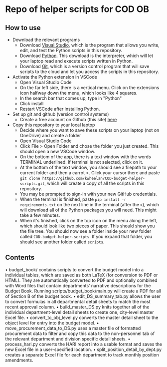# Repo of helper scripts for COD OB

## How to use

 - Download the relevant programs
   - Download [Visual Studio](https://code.visualstudio.com/download), which is the program that allows you write, edit, and test the Python scripts in this repository.
   - Download [Python](https://www.python.org/downloads/). This download is the interpreter, which will let your laptop read and execute scripts written in Python.
   - Download [Git](https://git-scm.com/downloads), which is a version control program that will save scripts to the cloud and let you access the scripts in this repository.
 - Activate the Python extension in VSCode
   - Open Visual Studio Code
   - On the far left side, there is a vertical menu. Click on the extensions icon halfway down the menu, which looks like 4 squares.
   - In the search bar that comes up, type in "Python"
   - Click install
   - Restart VSCode after installing Python.
 - Set up git and github (version control systems)
   - Create a free account on Github (this site) [here](https://github.com/)
 - Copy this repository to your local laptop
   - Decide where you want to save these scripts on your laptop (not on OneDrive) and create a folder
   - Open Visual Studio Code
   - Click File > Open Folder and chose the folder you just created. This should open a new VSCode window.
   - On the bottom of the app, there is a text window with the words TERMINAL underlined. If terminal is not selected, click on it.
   - At the bottom of the text window, you should see a filepath to your current folder and then a carrot >. Click your cursor there and paste `git clone https://github.com/kwheelan/COD-budget-helper-scripts.git`, which will create a copy of all the scripts in this repository.
   - You may be prompted to sign-in with your new GitHub credentials.
   - When the terminal is finished, paste `pip install -r requirements.txt` on the next line in the terminal (after the `>`), which will download all of the Python packages you will need. This might take a few minutes. 
   - When it's finished, click on the top icon on the menu along the left, which should look like two pieces of paper. This should show you the file tree. You should now see a folder inside your new folder called `COD-budget-helper-scripts`. If you expand that folder, you should see another folder called `scripts`.

## Contents

•	budget_book/ contains scripts to convert the budget model into a individual tables, which are saved as both LaTeX (for conversion to PDF or HTML). They are automatically converted to PDF and optionally combined with Word files that contain departments’ narrative descriptions for the Budget Book. Running scripts/budget_book/main.py will create a PDF for all of Section B of the budget book.
•	edit_DS_summary_tab.py allows the user to convert formulas in all departmental detail sheets to match the most recent approval column.
•	build_master_DS.py knits together all of the individual department-level detail sheets to create one, city-level master Excel file.
•	convert_to_obj_level.py converts the master detail sheet to the object level for entry into the budget model.
•	move_procurement_data_to_DS.py uses a master file of formatted procurement data to filter and copy this data to the non-personnel tab of the relevant department and division specific detail sheets.
•	process_hari.py converts the HARI report into a usable format and saves the new Excel file in a  user-specified location.
•	split_position_detail_by_dept.py creates a separate Excel file for each department to track monthly position amendments.


